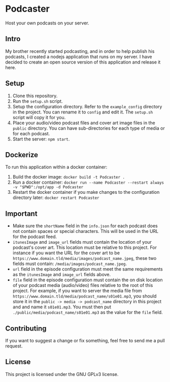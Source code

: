 Podcaster
=========

Host your own podcasts on your server.

Intro
-----

My brother recently started podcasting, and in order to help publish his podcasts, I created a nodejs application that runs on my server.
I have decided to create an open source version of this application and release it here. 

Setup
-----

1. Clone this repository.
2. Run the `setup.sh` script.
3. Setup the configuration directory. Refer to the `example_config` directory in the project. You can rename it to `config` and edit it. The `setup.sh` script will copy it for you.
4. Place your audio/video podcast files and cover art image files in the `public` directory. You can have sub-directories for each type of media or for each podcast.
5. Start the server: `npm start`.

Dockerize
---------

To run this application within a docker container:

1. Build the docker image: `docker build -t Podcaster .`
2. Run a docker container: `docker run --name Podcaster --restart always -v "$PWD":/opt/app -d Podcaster`
3. Restart the docker container if you make changes to the configuration directory later: `docker restart Podcaster`

Important
---------

- Make sure the `shortName` field in the `info.json` for each podcast does not contain spaces or special characters. This will be used in the URL for the podcast feed.
- `itunesImage` and `image_url` fields must contain the location of your podcast's cover art. This location must be relative to this project. For instance if you want the URL for the cover art to be `https://www.domain.tld/media/images/podcast_name.jpeg`, these two fields must contain: `/media/images/podcast_name.jpeg`.
- `url` field in the episode configuration must meet the same requirements as the `itunesImage` and `image_url` fields above.
- `file` field in the episode configuration must contain the on disk location of your podcast media (audio/video) files relative to the root of this project. For example, if you want to server the media file from `https://www.domain.tld/media/podcast_name/s01e01.mp3`, you should store it in the `public -> media -> podcast_name` directory in this project and and name it `s01e01.mp3`. You must then put `./public/media/podcast_name/s01e01.mp3` as the value for the `file` field.

Contributing
------------

If you want to suggest a change or fix something, feel free to send me a pull request.

License
-------

This project is licensed under the GNU GPLv3 license.